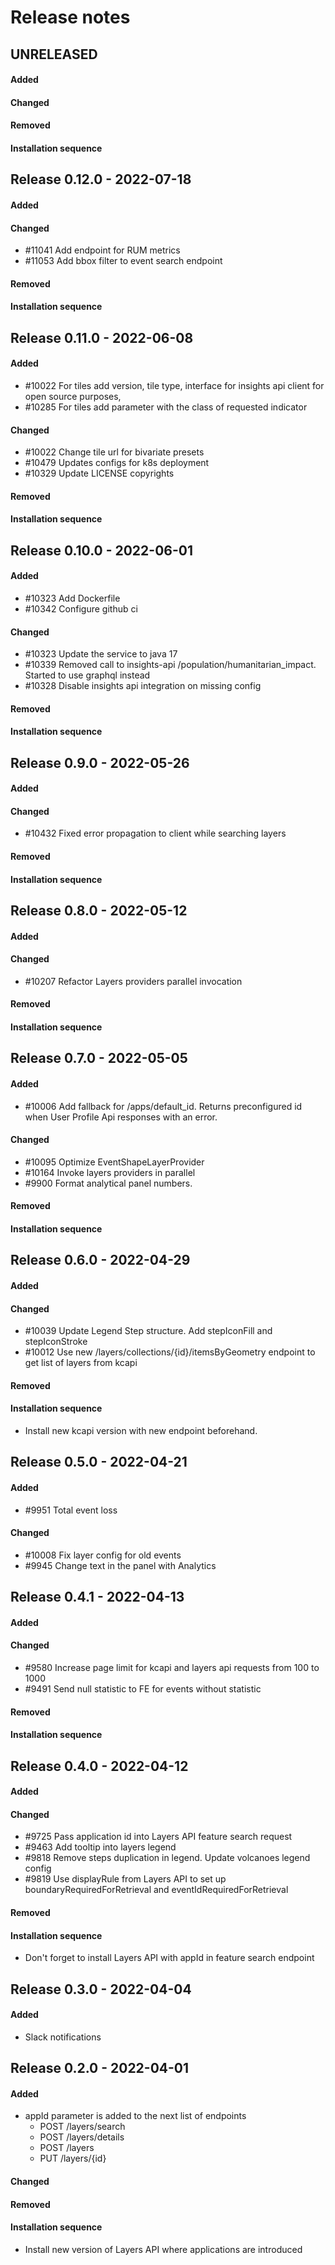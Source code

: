 # Release notes

## UNRELEASED

#### Added

#### Changed

#### Removed

#### Installation sequence


## Release 0.12.0 - 2022-07-18

#### Added

#### Changed
- #11041 Add endpoint for RUM metrics
- #11053 Add bbox filter to event search endpoint

#### Removed

#### Installation sequence



## Release 0.11.0 - 2022-06-08

#### Added
- #10022 For tiles add version, tile type, interface for insights api client for open source purposes, 
- #10285 For tiles add parameter with the class of requested indicator

#### Changed
- #10022 Change tile url for bivariate presets
- #10479 Updates configs for k8s deployment
- #10329 Update LICENSE copyrights

#### Removed

#### Installation sequence



## Release 0.10.0 - 2022-06-01

#### Added
- #10323 Add Dockerfile
- #10342 Configure github ci

#### Changed
- #10323 Update the service to java 17
- #10339 Removed call to insights-api /population/humanitarian_impact. Started to use graphql instead
- #10328 Disable insights api integration on missing config

#### Removed

#### Installation sequence



## Release 0.9.0 - 2022-05-26

#### Added

#### Changed
- #10432 Fixed error propagation to client while searching layers

#### Removed

#### Installation sequence



## Release 0.8.0 - 2022-05-12

#### Added

#### Changed
- #10207 Refactor Layers providers parallel invocation

#### Removed

#### Installation sequence



## Release 0.7.0 - 2022-05-05

#### Added
- #10006 Add fallback for /apps/default_id. Returns preconfigured id when User Profile Api responses with an error.

#### Changed
- #10095 Optimize EventShapeLayerProvider
- #10164 Invoke layers providers in parallel
- #9900 Format analytical panel numbers.

#### Removed

#### Installation sequence



## Release 0.6.0 - 2022-04-29

#### Added

#### Changed
- #10039 Update Legend Step structure. Add stepIconFill and stepIconStroke
- #10012 Use new /layers/collections/{id}/itemsByGeometry endpoint to get list of layers from kcapi 

#### Removed

#### Installation sequence
- Install new kcapi version with new endpoint beforehand.


## Release 0.5.0 - 2022-04-21

#### Added
- #9951 Total event loss 

#### Changed
- #10008 Fix layer config for old events
- #9945 Change text in the panel with Analytics



## Release 0.4.1 - 2022-04-13

#### Added

#### Changed
- #9580 Increase page limit for kcapi and layers api requests from 100 to 1000
- #9491 Send null statistic to FE for events without statistic 

#### Removed

#### Installation sequence



## Release 0.4.0 - 2022-04-12

#### Added

#### Changed
- #9725 Pass application id into Layers API feature search request
- #9463 Add tooltip into layers legend
- #9818 Remove steps duplication in legend. Update volcanoes legend config 
- #9819 Use displayRule from Layers API to set up boundaryRequiredForRetrieval and eventIdRequiredForRetrieval

#### Removed

#### Installation sequence
- Don't forget to install Layers API with appId in feature search endpoint 



## Release 0.3.0 - 2022-04-04

#### Added
- Slack notifications



## Release 0.2.0 - 2022-04-01

#### Added
- appId parameter is added to the next list of endpoints
  - POST /layers/search
  - POST /layers/details
  - POST /layers
  - PUT /layers/{id}

#### Changed

#### Removed

#### Installation sequence
- Install new version of Layers API where applications are introduced